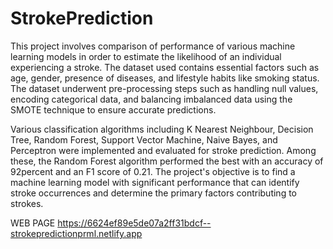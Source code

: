 # StrokePrediction

This project involves comparison of performance of various machine learning models in order to estimate the likelihood of an individual experiencing a stroke. The dataset used contains essential factors such as age, gender, presence of diseases, and lifestyle habits like smoking status. The dataset underwent pre-processing steps such as handling null values, encoding categorical data, and balancing imbalanced data using the SMOTE technique to ensure accurate predictions.

Various classification algorithms including K Nearest Neighbour, Decision Tree, Random Forest, Support Vector Machine, Naive Bayes, and Perceptron were implemented and evaluated for stroke prediction. Among these, the Random Forest algorithm performed the best with an accuracy of 92percent and an F1 score of 0.21. The project's objective is to find a machine learning model with significant performance that can identify stroke occurrences and determine the primary factors contributing to strokes.

WEB PAGE https://6624ef89e5de07a2ff31bdcf--strokepredictionprml.netlify.app
